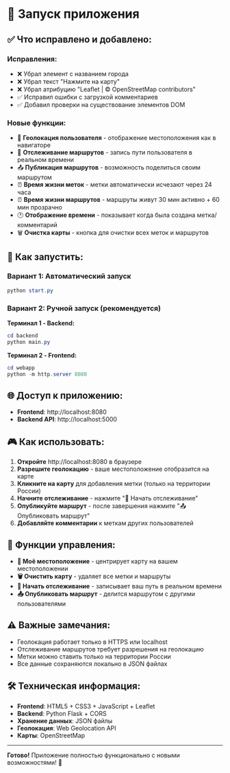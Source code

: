 # 🚀 Запуск приложения

## ✅ Что исправлено и добавлено:

### Исправления:
- ❌ Убрал элемент с названием города
- ❌ Убрал текст "Нажмите на карту"
- ❌ Убрал атрибуцию "Leaflet | © OpenStreetMap contributors"
- ✅ Исправил ошибки с загрузкой комментариев
- ✅ Добавил проверки на существование элементов DOM

### Новые функции:
- 📍 **Геолокация пользователя** - отображение местоположения как в навигаторе
- 🎯 **Отслеживание маршрутов** - запись пути пользователя в реальном времени
- 📤 **Публикация маршрутов** - возможность поделиться своим маршрутом
- ⏰ **Время жизни меток** - метки автоматически исчезают через 24 часа
- ⏰ **Время жизни маршрутов** - маршруты живут 30 мин активно + 60 мин прозрачно
- 🕐 **Отображение времени** - показывает когда была создана метка/комментарий
- 🗑 **Очистка карты** - кнопка для очистки всех меток и маршрутов

## 🚀 Как запустить:

### Вариант 1: Автоматический запуск
```powershell
python start.py
```

### Вариант 2: Ручной запуск (рекомендуется)

**Терминал 1 - Backend:**
```powershell
cd backend
python main.py
```

**Терминал 2 - Frontend:**
```powershell
cd webapp
python -m http.server 8080
```

## 🌐 Доступ к приложению:

- **Frontend**: http://localhost:8080
- **Backend API**: http://localhost:5000

## 🎮 Как использовать:

1. **Откройте** http://localhost:8080 в браузере
2. **Разрешите геолокацию** - ваше местоположение отобразится на карте
3. **Кликните на карту** для добавления метки (только на территории России)
4. **Начните отслеживание** - нажмите "🎯 Начать отслеживание"
5. **Опубликуйте маршрут** - после завершения нажмите "📤 Опубликовать маршрут"
6. **Добавляйте комментарии** к меткам других пользователей

## 🔧 Функции управления:

- **📍 Моё местоположение** - центрирует карту на вашем местоположении
- **🗑 Очистить карту** - удаляет все метки и маршруты
- **🎯 Начать отслеживание** - записывает ваш путь в реальном времени
- **📤 Опубликовать маршрут** - делится маршрутом с другими пользователями

## ⚠️ Важные замечания:

- Геолокация работает только в HTTPS или localhost
- Отслеживание маршрутов требует разрешения на геолокацию
- Метки можно ставить только на территории России
- Все данные сохраняются локально в JSON файлах

## 🛠 Техническая информация:

- **Frontend**: HTML5 + CSS3 + JavaScript + Leaflet
- **Backend**: Python Flask + CORS
- **Хранение данных**: JSON файлы
- **Геолокация**: Web Geolocation API
- **Карты**: OpenStreetMap

---

**Готово!** Приложение полностью функционально с новыми возможностями! 🎉 